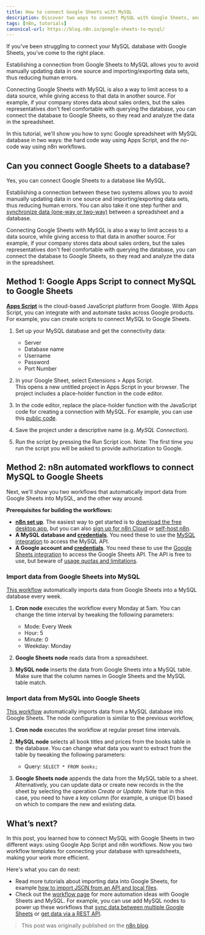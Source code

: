 ```yaml
---
title: How to connect Google Sheets with MySQL
description: Discover two ways to connect MySQL with Google Sheets, and learn to build no-code workflows for automating it.
tags: [n8n, tutorials]
canonical-url: https://blog.n8n.io/google-sheets-to-mysql/
---
```


If you've been struggling to connect your MySQL database with Google Sheets, you've come to the right place.

Establishing a connection from Google Sheets to MySQL allows you to avoid manually updating data in one source and importing/exporting data sets, thus reducing human errors.

Connecting Google Sheets with MySQL is also a way to limit access to a data source, while giving access to that data in another source. For example, if your company stores data about sales orders, but the sales representatives don't feel comfortable with querying the database, you can connect the database to Google Sheets, so they read and analyze the data in the spreadsheet.

In this tutorial, we'll show you how to sync Google spreadsheet with MySQL database in two ways: the hard code way using Apps Script, and the no-code way using n8n workflows.


## Can you connect Google Sheets to a database?

Yes, you can connect Google Sheets to a database like MySQL.

Establishing a connection between these two systems allows you to avoid manually updating data in one source and importing/exporting data sets, thus reducing human errors. You can also take it one step further and [synchronize data (one-way or two-way)](https://blog.n8n.io/how-to-sync-data-between-two-systems/) between a spreadsheet and a database. 

Connecting Google Sheets with MySQL is also a way to limit access to a data source, while giving access to that data in another source. For example, if your company stores data about sales orders, but the sales representatives don't feel comfortable with querying the database, you can connect the database to Google Sheets, so they read and analyze the data in the spreadsheet.

## Method 1: Google Apps Script to connect MySQL to Google Sheets

[**Apps Script**](https://developers.google.com/apps-script) is the cloud-based JavaScript platform from Google. With Apps Script, you can integrate with and automate tasks across Google products. For example, you can create scripts to connect MySQL to Google Sheets.

1. Set up your MySQL database and get the connectivity data:

     - Server
     - Database name
     - Username
     - Password
     - Port Number

2. In your Google Sheet, select Extensions > Apps Script.  
  This opens a new untitled project in Apps Script in your browser. The project includes a place-holder function in the code editor.
3. In the code editor, replace the place-holder function with the JavaScript code for creating a connection with MySQL. For example, you can use this [public code](https://gist.github.com/mike-seekwell/c54c62e1ba7560583a84b9fe4c1fd157).
4. Save the project under a descriptive name (e.g. *MySQL Connection*).
5. Run the script by pressing the Run Script icon. Note: The first time you run the script you will be asked to provide authorization to Google.


## Method 2: n8n automated workflows to connect MySQL to Google Sheets

Next, we'll show you two workflows that automatically import data from Google Sheets into MySQL, and the other way around.

**Prerequisites for building the workflows:**

- [**n8n set up**](https://n8n.io/pricing). The easiest way to get started is to [download the free desktop app](https://docs.n8n.io/hosting/installation/desktop-app/), but you can also [sign up for n8n Cloud](https://docs.n8n.io/hosting/installation/cloud/) or [self-host n8n](https://docs.n8n.io/hosting/installation/docker/).
- **A MySQL database and [credentials](https://docs.n8n.io/integrations/credentials/mysql/)**. You need these to use the [MySQL integration](https://n8n.io/integrations/109-mysql/) to access the MySQL API.
- **A Google account and [credentials](https://docs.n8n.io/integrations/credentials/google/)**. You need these to use the [Google Sheets integration](https://n8n.io/integrations/18-google-sheets-/) to access the Google Sheets API. The API is free to use, but beware of [usage quotas and limitations](https://developers.google.com/sheets/api/limits).

### Import data from Google Sheets into MySQL

[This workflow](https://app.n8n.io/workflows/1752) automatically imports data from Google Sheets into a MySQL database every week.

1. **Cron node** executes the workflow every Monday at 5am. You can change the time interval by tweaking the following parameters:

      - Mode: Every Week
      - Hour: 5
      - Minute: 0
      - Weekday: Monday
   
2. **Google Sheets node** reads data from a spreadsheet.

3. **MySQL node** inserts the data from Google Sheets into a MySQL table.
  Make sure that the column names in Google Sheets and the MySQL table match.

### Import data from MySQL into Google Sheets

[This workflow](https://app.n8n.io/workflows/1753) automatically imports data from a MySQL database into Google Sheets. The node configuration is similar to the previous workflow, 

1. **Cron node** executes the workflow at regular preset time intervals.
2. **MySQL node** selects all book titles and prices from the books table in the database. You can change what data you want to extract from the table by tweaking the following parameters:
   
     - Query: `SELECT * FROM books;`

3. **Google Sheets node** appends the data from the MySQL table to a sheet.
  Alternatively, you can update data or create new records in the the sheet by selecting the operation *Create or Update*. Note that in this case, you need to have a key column (for example, a unique ID) based on which to compare the new and existing data.

## What’s next?

In this post, you learned how to connect MySQL with Google Sheets in two different ways: using Google App Script and n8n workflows. Now you two workflow templates for connecting your database with spreadsheets, making your work more efficient. 

Here's what you can do next:

- Read more tutorials about importing data into Google Sheets, for example [how to import JSON from an API and local files](https://blog.n8n.io/google-sheets-import-json/).
- Check out the [workflow page](https://n8n.io/workflows/) for more automation ideas with Google Sheets and MySQL. For example, you can use add MySQL nodes to power up these workflows that [sync data between multiple Google Sheets](https://n8n.io/workflows/6/) or [get data via a REST API](https://n8n.io/workflows/226/).


> This post was originally published on the [n8n blog](https://blog.n8n.io/google-sheets-to-mysql/).